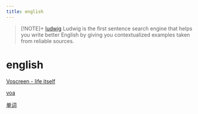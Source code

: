 ```yaml
---
title: english
---
```


> [!NOTE]+ [ludwig](https://ludwig.guru/)
> Ludwig is the first sentence search engine that helps you write better English by giving you contextualized examples taken from reliable sources.
# english

[Voscreen - life itself](https://www.voscreen.com/)

[voa](english/voa%201d8afcaddf204b6ba8737710e0adc5ff.md)

[单词](english/单词%20f517555576ca4c33b17c85c8c9667fe7.md)